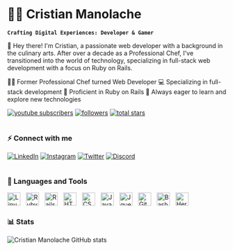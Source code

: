 # 🏄‍♂️ Cristian Manolache
**`Crafting Digital Experiences: Developer & Gamer`**

👋 Hey there! I'm Cristian, a passionate web developer with a background in the culinary arts. After over a decade as a Professional Chef, I've transitioned into the world of technology, specializing in full-stack web development with a focus on Ruby on Rails.

<p align="left">
      👨‍🍳 Former Professional Chef turned Web Developer
      💻 Specializing in full-stack development
      🔧 Proficient in Ruby on Rails
      🌱 Always eager to learn and explore new technologies
</p>

<p align="left">
      <a href="https://www.youtube.com/@lazer1ka">
         <img alt="youtube subscribers" title="Subscribe to my YouTube channel" src="https://custom-icon-badges.demolab.com/youtube/channel/subscribers/UCvSDNaYXuX2q-YCXFUI_R7g?color=%23E05D44&label=SUBSCRIBE&logo=video&logoColor=white&style=for-the-badge&labelColor=CE4630"/></a> 
      <a href="https://github.com/@lazerika?tab=followers">
         <img alt="followers" title="Follow me on Github" src="https://custom-icon-badges.demolab.com/github/followers/CristianManolache?color=236ad3&labelColor=1155ba&style=for-the-badge&logo=person-add&label=Follow&logoColor=white"/></a>
      <a href="https://github.com/CristianManolache?tab=followers">
         <img alt="total stars" title="Total stars on GitHub" src="https://custom-icon-badges.demolab.com/github/stars/CristianManolache?color=55960c&style=for-the-badge&labelColor=488207&logo=star"/></a>
   </p>
   
#

### ⚡ Connect with me
    
[![LinkedIn](https://img.shields.io/badge/LinkedIn-0077B5?style=for-the-badge&logo=linkedin&logoColor=white)](https://www.linkedin.com/in/mlcristian/)
[![Instagram](https://img.shields.io/badge/Instagram-E4405F?style=for-the-badge&logo=instagram&logoColor=white)](https://www.instagram.com/instaalazer)
[![Twitter](https://img.shields.io/badge/Twitter-1DA1F2?style=for-the-badge&logo=twitter&logoColor=white)](https://twitter.com/lazer1ca)
[![Discord](https://img.shields.io/badge/Discord-7289DA?style=for-the-badge&logo=discord&logoColor=white)](https://discord.com/users/607618938137739284)






#

### 🧰 Languages and Tools

<img align="left" alt="Linux" width="30px" style="padding-right:10px;" src="https://cdn.jsdelivr.net/gh/devicons/devicon/icons/linux/linux-original.svg" />
<img align="left" alt="Ruby" width="30px" style="padding-right:10px;" src="https://upload.wikimedia.org/wikipedia/commons/thumb/7/73/Ruby_logo.svg/800px-Ruby_logo.svg.png" />
<img align="left" alt="Rails" width="30px" style="padding-right:10px;" src="https://upload.wikimedia.org/wikipedia/commons/1/16/Ruby_on_Rails-logo.png" />
<img align="left" alt="HTML" width="30px" style="padding-right:10px;" src="https://cdn.jsdelivr.net/gh/devicons/devicon/icons/html5/html5-plain.svg" />
<img align="left" alt="CSS" width="30px" style="padding-right:10px;" src="https://cdn.jsdelivr.net/gh/devicons/devicon/icons/css3/css3-plain.svg" />
<img align="left" alt="JavaScript" width="30px" style="padding-right:10px;" src="https://cdn.jsdelivr.net/gh/devicons/devicon/icons/javascript/javascript-plain.svg" />
<img align="left" alt="Jquery" width="30px" style="padding-right:10px;" src="https://cdn.iconscout.com/icon/free/png-256/free-jquery-10-1175155.png" />
<img align="left" alt="GitHub" width="30px" style="padding-right:10px;" src="https://cdn.jsdelivr.net/gh/devicons/devicon/icons/github/github-original.svg" />
<img align="left" alt="Bash" width="30px" style="padding-right:10px;" src="https://cdn.jsdelivr.net/gh/devicons/devicon/icons/bash/bash-original.svg" />
<img align="left" alt="Heroku" width="30px" style="padding-right:10px;" src="https://www.svgrepo.com/show/303683/heroku-logo.svg" />
<br />


# 

### 📊 Stats

![Cristian Manolache GitHub stats](https://github-readme-stats.vercel.app/api?username=CristianManolache&show_icons=true&theme=dark)


[website]: https://www.bestvet.me

